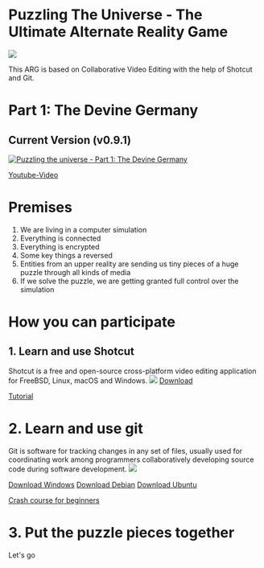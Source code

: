 # Puzzling The Universe - The Ultimate Alternate Reality Game
![](https://i.imgur.com/w0FfEpq.jpg)

This ARG is based on Collaborative Video Editing with the help of Shotcut and Git.

# Part 1: The Devine Germany
## Current Version (v0.9.1)
[![Puzzling the universe - Part 1: The Devine Germany](https://img.youtube.com/vi/eR8gzlWVgxY/0.jpg)](https://www.youtube.com/watch?v=eR8gzlWVgxY)

[Youtube-Video](https://www.youtube.com/watch?v=eR8gzlWVgxY)


# Premises
1. We are living in a computer simulation
2. Everything is connected
3. Everything is encrypted
4. Some key things a reversed
5. Entities from an upper reality are sending us tiny pieces of a huge puzzle through all kinds of media
6. If we solve the puzzle, we are getting granted full control over the simulation

# How you can participate
## 1. Learn and use Shotcut
Shotcut is a free and open-source cross-platform video editing application for FreeBSD, Linux, macOS and Windows.
![](https://i.imgur.com/RqG1NZU.jpg)
[Download](https://shotcut.org/download/)

[Tutorial](https://www.youtube.com/watch?v=JtsB2iZRb9c&list=PLy7k-GJ461utAlmD1vyiKPAjU92Nuewz-)

# 2. Learn and use git
Git is software for tracking changes in any set of files, usually used for coordinating work among programmers collaboratively developing source code during software development.
![](https://i.imgur.com/28DqFKS.jpg)

[Download Windows](https://git-scm.com/download/win)
[Download Debian](https://packages.debian.org/de/git)
[Download Ubuntu](https://packages.ubuntu.com/search?keywords=git)

[Crash course for beginners](https://www.youtube.com/watch?v=SWYqp7iY_Tc)

# 3. Put the puzzle pieces together
Let's go
